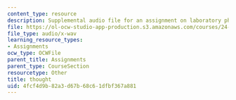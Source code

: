 ```yaml
---
content_type: resource
description: Supplemental audio file for an assignment on laboratory phonology.
file: https://ol-ocw-studio-app-production.s3.amazonaws.com/courses/24-910-topics-in-linguistic-theory-laboratory-phonology-spring-2007/4fcf4d9b82a3d67b68c61dfbf367a881_thought.wav
file_type: audio/x-wav
learning_resource_types:
- Assignments
ocw_type: OCWFile
parent_title: Assignments
parent_type: CourseSection
resourcetype: Other
title: thought
uid: 4fcf4d9b-82a3-d67b-68c6-1dfbf367a881
---
```

